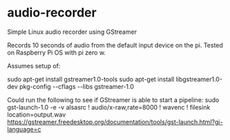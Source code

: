 # audio-recorder
Simple Linux audio recorder using GStreamer 

Records 10 seconds of audio from the default input device on the pi.  Tested on Raspberry Pi OS with pi zero w.

Assumes setup of:

sudo apt-get install gstreamer1.0-tools
sudo apt-get install libgstreamer1.0-dev
pkg-config --cflags --libs gstreamer-1.0

Could run the following to see if GStreamer is able to start a pipeline:
sudo gst-launch-1.0 -e -v alsasrc !  audio/x-raw,rate=8000 ! wavenc ! filesink location=output.wav
https://gstreamer.freedesktop.org/documentation/tools/gst-launch.html?gi-language=c 
